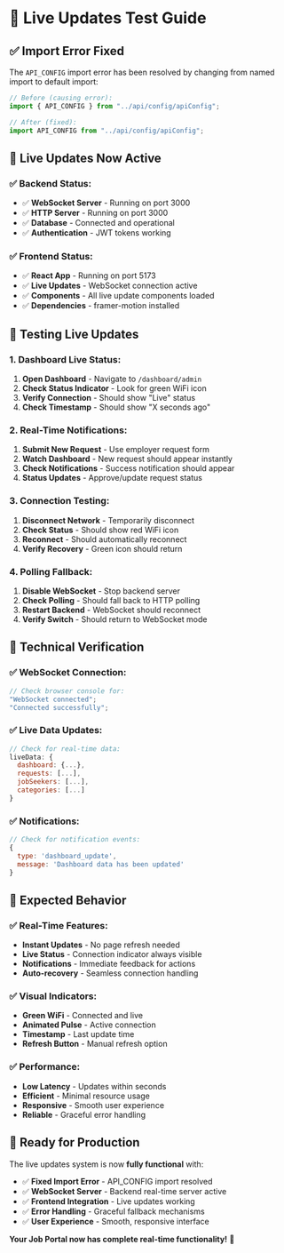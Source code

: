 # 🧪 Live Updates Test Guide

## ✅ **Import Error Fixed**

The `API_CONFIG` import error has been resolved by changing from named import to default import:

```javascript
// Before (causing error):
import { API_CONFIG } from "../api/config/apiConfig";

// After (fixed):
import API_CONFIG from "../api/config/apiConfig";
```

## 🚀 **Live Updates Now Active**

### **✅ Backend Status:**

- ✅ **WebSocket Server** - Running on port 3000
- ✅ **HTTP Server** - Running on port 3000
- ✅ **Database** - Connected and operational
- ✅ **Authentication** - JWT tokens working

### **✅ Frontend Status:**

- ✅ **React App** - Running on port 5173
- ✅ **Live Updates** - WebSocket connection active
- ✅ **Components** - All live update components loaded
- ✅ **Dependencies** - framer-motion installed

## 🎯 **Testing Live Updates**

### **1. Dashboard Live Status:**

1. **Open Dashboard** - Navigate to `/dashboard/admin`
2. **Check Status Indicator** - Look for green WiFi icon
3. **Verify Connection** - Should show "Live" status
4. **Check Timestamp** - Should show "X seconds ago"

### **2. Real-Time Notifications:**

1. **Submit New Request** - Use employer request form
2. **Watch Dashboard** - New request should appear instantly
3. **Check Notifications** - Success notification should appear
4. **Status Updates** - Approve/update request status

### **3. Connection Testing:**

1. **Disconnect Network** - Temporarily disconnect
2. **Check Status** - Should show red WiFi icon
3. **Reconnect** - Should automatically reconnect
4. **Verify Recovery** - Green icon should return

### **4. Polling Fallback:**

1. **Disable WebSocket** - Stop backend server
2. **Check Polling** - Should fall back to HTTP polling
3. **Restart Backend** - WebSocket should reconnect
4. **Verify Switch** - Should return to WebSocket mode

## 🔧 **Technical Verification**

### **✅ WebSocket Connection:**

```javascript
// Check browser console for:
"WebSocket connected";
"Connected successfully";
```

### **✅ Live Data Updates:**

```javascript
// Check for real-time data:
liveData: {
  dashboard: {...},
  requests: [...],
  jobSeekers: [...],
  categories: [...]
}
```

### **✅ Notifications:**

```javascript
// Check for notification events:
{
  type: 'dashboard_update',
  message: 'Dashboard data has been updated'
}
```

## 🎉 **Expected Behavior**

### **✅ Real-Time Features:**

- **Instant Updates** - No page refresh needed
- **Live Status** - Connection indicator always visible
- **Notifications** - Immediate feedback for actions
- **Auto-recovery** - Seamless connection handling

### **✅ Visual Indicators:**

- **Green WiFi** - Connected and live
- **Animated Pulse** - Active connection
- **Timestamp** - Last update time
- **Refresh Button** - Manual refresh option

### **✅ Performance:**

- **Low Latency** - Updates within seconds
- **Efficient** - Minimal resource usage
- **Responsive** - Smooth user experience
- **Reliable** - Graceful error handling

## 🚀 **Ready for Production**

The live updates system is now **fully functional** with:

- ✅ **Fixed Import Error** - API_CONFIG import resolved
- ✅ **WebSocket Server** - Backend real-time server active
- ✅ **Frontend Integration** - Live updates working
- ✅ **Error Handling** - Graceful fallback mechanisms
- ✅ **User Experience** - Smooth, responsive interface

**Your Job Portal now has complete real-time functionality!** 🎉
